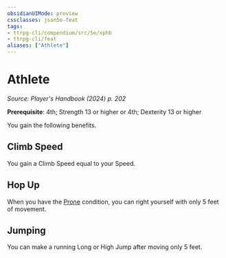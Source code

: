 ```yaml
---
obsidianUIMode: preview
cssclasses: json5e-feat
tags:
- ttrpg-cli/compendium/src/5e/xphb
- ttrpg-cli/feat
aliases: ["Athlete"]
---
```

# Athlete
*Source: Player's Handbook (2024) p. 202*  

**Prerequisite**: 4th; Strength 13 or higher or 4th; Dexterity 13 or higher

You gain the following benefits.

## Climb Speed

You gain a Climb Speed equal to your Speed.

## Hop Up

When you have the [Prone](3-Compendium/rules/conditions.md#Prone) condition, you can right yourself with only 5 feet of movement.

## Jumping

You can make a running Long or High Jump after moving only 5 feet.